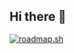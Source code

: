 ## Hi there 👋

<!--
**veehhk/veehhk** is a ✨ _special_ ✨ repository because its `README.md` (this file) appears on your GitHub profile.

Here are some ideas to get you started:

- 🔭 I’m currently working on ...
- 🌱 I’m currently learning ...
- 👯 I’m looking to collaborate on ...
- 🤔 I’m looking for help with ...
- 💬 Ask me about ...
- 📫 How to reach me: ...
- 😄 Pronouns: ...
- ⚡ Fun fact: ...
-->

[![roadmap.sh](https://roadmap.sh/card/tall/66673eede724e39e4d71b63b?variant=dark&roadmaps=game-developer%2Cblockchain%2Ccyber-security%2Cfull-stack)](https://roadmap.sh)
